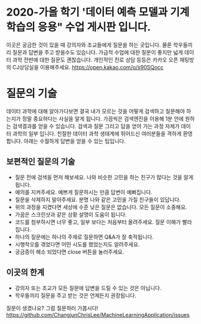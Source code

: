 # 2020-가을 학기 '데이터 예측 모델과 기계학습의 응용" 수업 게시판 입니다.
이곳은 궁금한 것이 있을 때 강의자와 조교들에게 질문을 하는 곳입니다. 물론 학우들끼리 질문과 답변을 주고 받을수도 있습니다. 가급적 수업에 대한 질문이 좋지만 넓게 데이터 과학 전반에 대한 질문도 괜찮습니다. 개인적인 진로 상담 등등은 카카오 오픈 채팅방의 CJ상담실을 이용해주세요. https://open.kakao.com/o/s90SQocc

 # 질문의 기술	
데이터 과학에 대해 알아가다보면 결국 내가 모르는 것을 어떻게 검색하고 질문해야 하는지가 정말 중요하다는 사실을 알게 됩니다. 가끔씩은 검색엔진을 이용해 1분 안에 원하는 검색결과를 얻을 수 있습니다. 검색과 질문 그리고 답을 얻어 가는 과정 자체가 데이터 과학의 일부 입니다. 친절한 데이터 과학 생태계에 뛰어드신 여러분들을 격하게 환영합니다. 아래는 수월하게 답변을 얻을 수 있는 팁입니다. 

 ## 보편적인 질문의 기술	
- 질문 전에 검색을 먼저 해보세요. 나와 비슷한 고민을 하는 친구가 많다는 것을 알게 됩니다. 	
- 예의를 지켜주세요. 예쁘게 질문하시는 만큼 답변이 예뻐집니다. 	
- 질문을 삭제하지 말아주세요. 분명 나와 같은 고민을 가질 친구들이 있답니다. 	
- 위의 과정을 지켰다면 세상에 수준 낮은 질문은 없습니다. 모든 질문이 소중해요.	
- 가끔은 스크린샷과 같은 상황 설명이 도움이 됩니다. 	
- 코드를 첨부하시면 너무 좋고, 일부 보다는 처음부터 올려주세요. 질문 이해가 빨라집니다. 	
- 하나의 질문에는 하나의 주제로 질문하면 Q&A가 잘 축적됩니다. 	
- 시행착오를 겪었다면 어떤 시도를 했었는지도 알려주세요. 
- 궁금증이 해소 되었다면 close 버튼을 눌러주세요.

## 이곳의 한계
- 강의자 또는 조교가 모든 질문에 답변을 드릴 수 있는 것은 아닙니다.
- 학우들끼리 질문을 주고 받는 것은 언제든지 권장됩니다.

질문이 생겼나요? 그럼 질문하러 가봅시다!
https://github.com/ChangjunChrisLee/MachineLearningApplication/issues
